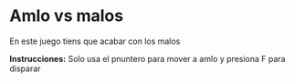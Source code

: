 # Amlo vs malos

En este juego tiens que acabar con los malos

**Instrucciones:**
Solo usa el pnuntero para mover a amlo y presiona F para disparar
